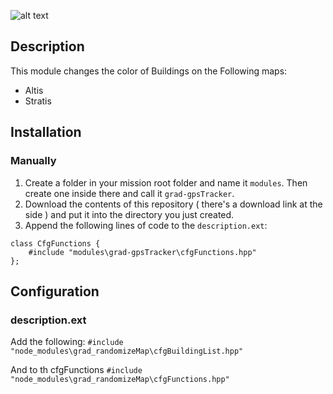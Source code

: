 ![alt text](https://imgur.com/V2xXenb.png)

## Description
This module changes the color of Buildings on the Following maps:
- Altis
- Stratis

## Installation
### Manually
1. Create a folder in your mission root folder and name it `modules`. Then create one inside there and call it `grad-gpsTracker`.
2. Download the contents of this repository ( there's a download link at the side ) and put it into the directory you just created.
3. Append the following lines of code to the `description.ext`:

```sqf
class CfgFunctions {
    #include "modules\grad-gpsTracker\cfgFunctions.hpp"
};
```

## Configuration

### description.ext

Add the following:
```#include "node_modules\grad_randomizeMap\cfgBuildingList.hpp"```

And to th cfgFunctions
```#include "node_modules\grad_randomizeMap\cfgFunctions.hpp"```

